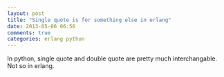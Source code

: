 ```yaml
---
layout: post
title: "Single quote is for something else in erlang"
date: 2013-05-06 06:56
comments: true
categories: erlang python
---
```


In python, single quote and double quote are pretty much interchangable. Not so in erlang.

